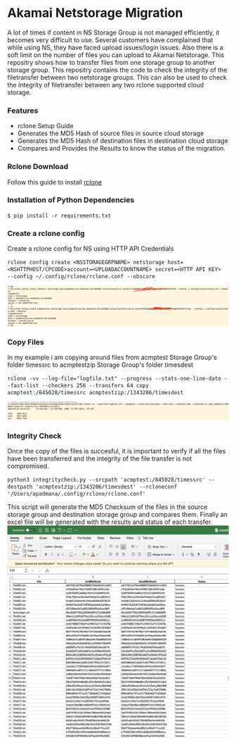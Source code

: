 # Akamai Netstorage Migration 
A lot of times if content in NS Storage Group is not managed efficiently, it becomes very difficult to use. Several customers have complained that while using NS, they have faced upload issues/login issues. Also there is a soft limit on the number of files you can upload to Akamai Netstorage. 
This repositry shows how to transfer files from one storage group to another storage group.
This repositry contains the code to check the integrity of the filetransfer between two netstorage groups. This can also be used to check the integrity of filetransfer between any two rclone supported cloud storage.

### Features
- rclone Setup Guide
- Generates the MD5 Hash of source files in source cloud storage
- Generates the MD5 Hash of destination files in destination cloud storage
- Compares and Provides the Results to know the status of the migration.

### Rclone Download
Follow this guide to install [rclone](https://rclone.org/downloads/)

### Installation of Python Dependencies
```
$ pip install -r requirements.txt
```

### Create a rclone config
Create a rclone config for NS using HTTP API Credentials
```
rclone config create <NSSTORAGEGRPNAME> netstorage host=<NSHTTPHOST/CPCODE>account=<UPLOADACCOUNTNAME> secret=<HTTP API KEY>  --config ~/.config/rclone/rclone.conf --obscure
```
![Screenshot](images/setup1.png)
![Screenshot](images/setup2.png)

### Copy Files
In my example i am copying around files from acmptest Storage Group's folder timessrc to acmptestzip Storage Group's folder timesdest
```
rclone -vv --log-file="logfile.txt" --progress --stats-one-line-date --fast-list --checkers 256 --transfers 64 copy acmptest:/845028/timessrc acmptestzip:/1343206/timesdest
```
![Screenshot](images/copy.png)

### Integrity Check
Once the copy of the files is succesful, it is important to verify if all the files have been transferred and the integrity of the file transfer is not compromised. 
```
python3 integritycheck.py --srcpath 'acmptest:/845028/timessrc' --destpath 'acmptestzip:/1343206/timesdest' --rcloneconf '/Users/apadmana/.config/rclone/rclone.conf'
```

This script will generate the MD5 Checksum of the files in the source storage group and destination storage group and compares them.
Finally an excel file will be generated with the results and status of each transfer.
![Screenshot](images/resultimage.jpg)